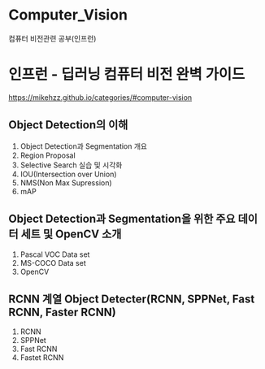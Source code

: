 # Computer_Vision
컴퓨터 비전관련 공부(인프런)

# 인프런 - 딥러닝 컴퓨터 비전 완벽 가이드

https://mikehzz.github.io/categories/#computer-vision

Object Detection의 이해
---

1. Object Detection과 Segmentation 개요
2. Region Proposal 
3. Selective Search 실습 및 시각화
4. IOU(Intersection over Union)
5. NMS(Non Max Supression)
6. mAP

Object Detection과 Segmentation을 위한 주요 데이터 세트 및 OpenCV 소개
---

1. Pascal VOC Data set
2. MS-COCO Data set
3. OpenCV

RCNN 계열 Object Detecter(RCNN, SPPNet, Fast RCNN, Faster RCNN)
---

1. RCNN
2. SPPNet
3. Fast RCNN
4. Fastet RCNN
